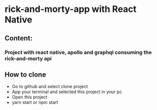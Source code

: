 # rick-and-morty-app with React Native

## Content:

### Project with react native, apollo and graphql consuming the rick-and-morty api

## How to clone
* Go to github and select clone project
* App your terminal and selected this project in your pc
* Open this project
* yarn start or npm start
